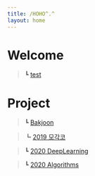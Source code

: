 ```yaml
---
title: /HOHO^.^
layout: home
---
```


# Welcome


> ┗ [test](https://dobiisfree.github.io/post/test)


# Project

> ┗ [Bakjoon](https://dobiisfree.github.io/Bakjoon/Main)  

> ┗ [2019 모각코](https://dobiisfree.github.io/2019)  

> ┗ [2020 DeepLearning](https://dobiisfree.github.io/DeepLearning/Main)
    
> ┗ [2020 Algorithms](https://dobiisfree.github.io/Algorithms/Main)


